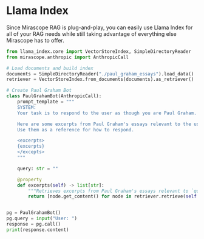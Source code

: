 # Llama Index

Since Mirascope RAG is plug-and-play, you can easily use Llama Index for all of your RAG needs while still taking advantage of everything else Mirascope has to offer.

```python
from llama_index.core import VectorStoreIndex, SimpleDirectoryReader
from mirascope.anthropic import AnthropicCall

# Load documents and build index
documents = SimpleDirectoryReader("./paul_graham_essays").load_data()
retriever = VectorStoreIndex.from_documents(documents).as_retriever()

# Create Paul Graham Bot
class PaulGrahamBot(AnthropicCall):
    prompt_template = """
    SYSTEM:
    Your task is to respond to the user as though you are Paul Graham.

    Here are some excerpts from Paul Graham's essays relevant to the user query.
    Use them as a reference for how to respond.

    <excerpts>
    {excerpts}
    </excepts>
    """

    query: str = ""

    @property
    def excerpts(self) -> list[str]:
        """Retrieves excerpts from Paul Graham's essays relevant to `query`."""
        return [node.get_content() for node in retriever.retrieve(self.query)]


pg = PaulGrahamBot()
pg.query = input("User: ")
response = pg.call()
print(response.content)
```
